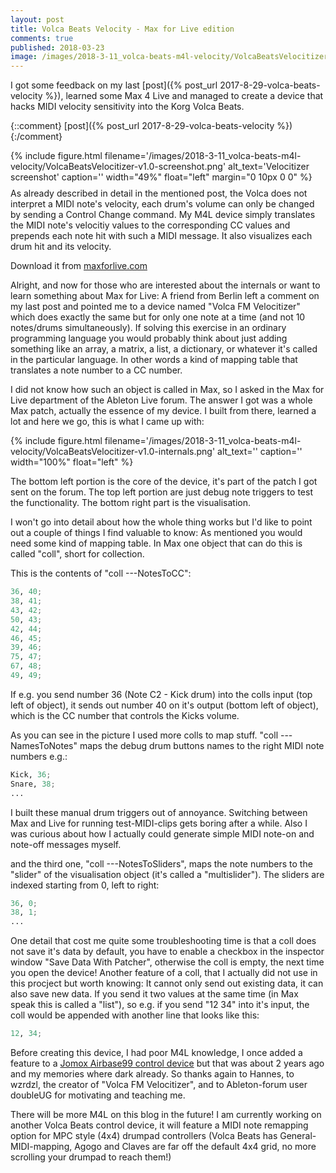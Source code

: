```yaml
---
layout: post
title: Volca Beats Velocity - Max for Live edition
comments: true
published: 2018-03-23
image: /images/2018-3-11_volca-beats-m4l-velocity/VolcaBeatsVelocitizer-v1.0-screenshot-thumb.png
---
```


I got some feedback on my last [post]({% post_url 2017-8-29-volca-beats-velocity %}), learned some Max 4 Live and managed to create a device that hacks MIDI velocity sensitivity into the Korg Volca Beats.

{::comment}
[post]({% post_url 2017-8-29-volca-beats-velocity %})
{:/comment}

{% include figure.html filename='/images/2018-3-11_volca-beats-m4l-velocity/VolcaBeatsVelocitizer-v1.0-screenshot.png' alt_text='Velocitizer screenshot' caption='' width="49%" float="left" margin="0 10px 0 0" %}

<p style="margin-top: -5px;">As already described in detail in the mentioned post, the Volca does not interpret a MIDI note's velocity, each drum's volume can only be changed by sending a Control Change command. My M4L device simply translates the MIDI note's velocitiy values to the corresponding CC values and prepends each note hit with such a MIDI message. It also visualizes each drum hit and its velocity.
</p>

Download it from [maxforlive.com](http://www.maxforlive.com/library/device/4624/volca-beats-velocitizer)

Alright, and now for those who are interested about the internals or want to learn something about Max for Live: A friend from Berlin left a comment on my last post and pointed me to a device named "Volca FM Velocitizer" which does exactly the same but for only one note at a time (and not 10 notes/drums simultaneously). If solving this exercise in an ordinary programming language you would probably think about just adding something like an array, a matrix, a list, a dictionary, or whatever it's called in the particular language. In other words a kind of mapping table that translates a note number to a CC number. 

I did not know how such an object is called in Max, so I asked in the Max for Live department of the Ableton Live forum. The answer I got was a whole Max patch, actually the essence of my device. I built from there, learned a lot and here we go, this is what I came up with:

<div class="clearfix">
{% include figure.html filename='/images/2018-3-11_volca-beats-m4l-velocity/VolcaBeatsVelocitizer-v1.0-internals.png' alt_text='' caption='' width="100%" float="left" %}
</div>

The bottom left portion is the core of the device, it's part of the patch I got sent on the forum. The top left portion are just debug note triggers to test the functionality. The bottom right part is the visualisation.

I won't go into detail about how the whole thing works but I'd like to point out a couple of things I find valuable to know: As mentioned you would need some kind of mapping table. In Max one object that can do this is called "coll", short for collection.

This is the contents of "coll ---NotesToCC":
~~~ python
36, 40;
38, 41;
43, 42;
50, 43;
42, 44;
46, 45;
39, 46;
75, 47;
67, 48;
49, 49;
~~~
If e.g. you send number 36 (Note C2 - Kick drum) into the colls input (top left of object), it sends out number 40 on it's output (bottom left of object), which is the CC number that controls the Kicks volume.

As you can see in the picture I used more colls to map stuff. "coll ---NamesToNotes" maps the debug drum buttons names to the right MIDI note numbers e.g.:
~~~ python
Kick, 36;
Snare, 38;
...
~~~

I built these manual drum triggers out of annoyance. Switching between Max and Live for running test-MIDI-clips gets boring after a while. Also I was curious about how I actually could generate simple MIDI note-on and note-off messages myself.

and the third one, "coll ---NotesToSliders", maps the note numbers to the  "slider" of the visualisation object (it's called a "multislider"). The sliders are indexed starting from 0, left to right:
~~~ python
36, 0;
38, 1;
...
~~~
One detail that cost me quite some troubleshooting time is that a coll does not save it's data by default, you have to enable a checkbox in the inspector window "Save Data With Patcher", otherwise the coll is empty, the next time you open the device! Another feature of a coll, that I actually did not use in this procject but worth knowing: It cannot only send out existing data, it can also save new data. If you send it two values at the same time (in Max speak this is called a "list"), so e.g. if you send "12 34" into it's input, the coll would be appended with another line that looks like this: 

~~~ python
12, 34;
~~~

Before creating this device, I had poor M4L knowledge, I once added a feature to a [Jomox Airbase99 control device](http://www.maxforlive.com/library/device/244/fm-jomox-air-base-99-control) but that was about 2 years ago and my memories where dark already. So thanks again to Hannes, to wzrdzl, the creator of "Volca FM Velocitizer", and to Ableton-forum user doubleUG for motivating and teaching me.

There will be more M4L on this blog in the future! I am currently working on another Volca Beats control device, it will feature a MIDI note remapping option for MPC style (4x4) drumpad controllers (Volca Beats has General-MIDI-mapping, Agogo and Claves are far off the default 4x4 grid, no more scrolling your drumpad to reach them!)


